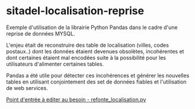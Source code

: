 # sitadel-localisation-reprise

Exemple d'utilisation de la librairie Python Pandas dans le cadre d'une reprise de données MYSQL.

L'enjeu était de reconstruire des table de localisation (villes, codes postaux..) dont les données étaient devenues obsolètes, incohérentes et dont certaines étaient mal encodées suite à la possibilité pour les utilisateurs d'alimenter certaines tables.

Pandas a été utile pour détecter ces incohérences et générer les nouvelles tables en utilisant conjointement des set de données fiables et l'utilisation de web services.


[Point d'entrée à editer au besoin - refonte_localisation.py](refonte_localisation.py)

